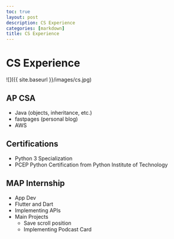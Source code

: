 ```yaml
---
toc: true
layout: post
description: CS Experience
categories: [markdown]
title: CS Experience
---
```

# CS Experience 
![]({{ site.baseurl }}/images/cs.jpg)

## AP CSA
- Java (objects, inheritance, etc.)
- fastpages (personal blog)
- AWS

## Certifications
- Python 3 Specialization 
- PCEP Python Certification from Python Institute of Technology 

## MAP Internship 
- App Dev 
- Flutter and Dart
- Implementing APIs
- Main Projects
    - Save scroll position 
    - Implementing Podcast Card
